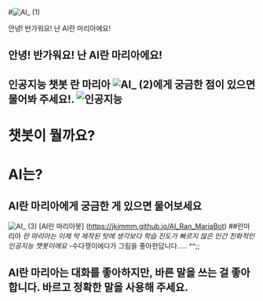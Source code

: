 #![AI_ (1)](https://user-images.githubusercontent.com/87682174/172122709-b1e08a98-8785-400f-b698-238061839bf7.png)   

안녕! 반가워요! 난 	AI란 마리아에요!	
## 안녕! 반가워요! 난 AI란 마리아에요!

인공지능 챗봇 란 마리아 ![AI_ (2)](https://user-images.githubusercontent.com/87682174/172155254-02254639-894c-402c-b037-ac8bb8186075.png)에게 
궁금한 점이 있으면 물어봐 주세요!. 
![인공지능](https://user-images.githubusercontent.com/87682174/173741141-c6f8533c-9091-48c9-a74b-f2e7a91ceece.png)
-----------
# 챗봇이 뭘까요?
# AI는?
## AI란 마리아에게 궁금한 게 있으면 물어보세요
![AI_ (3)](https://user-images.githubusercontent.com/87682174/172155070-338d2c80-d86e-4ec0-b48c-ce74ad89deab.png)
 [AI란 마리아봇]
 (https://jkimmm.github.io/AI_Ran_MariaBot)
 ##란마리아
*란 마리아는 이제 막 제작된 탓에 
생각보다 학습 진도가 빠르지 않은 인간 친화적인 인공지능 챗봇이에요*
-수다쟁이에다가 그림을 좋아한답니다..... ^^;;

## AI란 마리아는 대화를 좋아하지만, 바른 말을 쓰는 걸 좋아합니다. 바르고 정확한 말을 사용해 주세요. 



